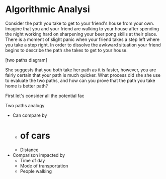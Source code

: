 # Algorithmic Analysi
Consider the path you take to get to your friend's house from your own. Imagine that you and your 
friend are walking to your house after spending the night working hard on sharpening 
your beer pong skills at their place. There is a moment of slight panic when your friend 
takes a step left where you take a step right. In order to dissolve the awkward situation 
your friend begins to describe the path she takes to get to your house.

[two paths diagram]

She suggests that you both take her path as it is faster, however, you are fairly certain that
your path is much quicker. What process did she she use to evaluate the two paths, and
how can you prove that the path you take home is better path?

First let's consider all the potential fac

Two paths analogy
- Can compare by
    + # of cars
    + Distance
- Comparison impacted by
    + Time of day
    + Mode of transportation
    + People walking

